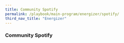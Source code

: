 ```yaml
---
title: Community Spotify
permalink: /playbook/main-program/energizer/spotify/
third_nav_title: "Energizer"
---
```


### Community Spotify

